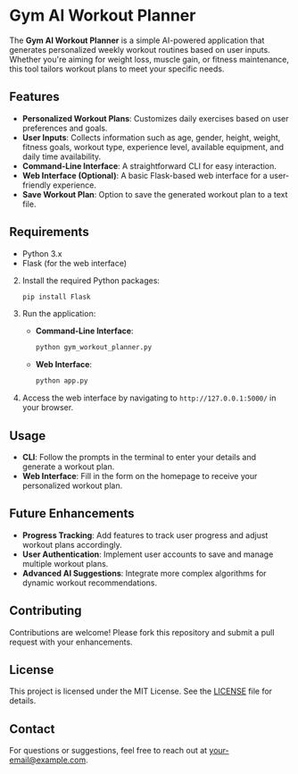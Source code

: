 # Gym AI Workout Planner

The **Gym AI Workout Planner** is a simple AI-powered application that generates personalized weekly workout routines based on user inputs. Whether you're aiming for weight loss, muscle gain, or fitness maintenance, this tool tailors workout plans to meet your specific needs.

## Features

- **Personalized Workout Plans**: Customizes daily exercises based on user preferences and goals.
- **User Inputs**: Collects information such as age, gender, height, weight, fitness goals, workout type, experience level, available equipment, and daily time availability.
- **Command-Line Interface**: A straightforward CLI for easy interaction.
- **Web Interface (Optional)**: A basic Flask-based web interface for a user-friendly experience.
- **Save Workout Plan**: Option to save the generated workout plan to a text file.

## Requirements

- Python 3.x
- Flask (for the web interface)


2. Install the required Python packages:

    ```bash
    pip install Flask
    ```

3. Run the application:

    - **Command-Line Interface**:

      ```bash
      python gym_workout_planner.py
      ```

    - **Web Interface**:

      ```bash
      python app.py
      ```

4. Access the web interface by navigating to `http://127.0.0.1:5000/` in your browser.

## Usage

- **CLI**: Follow the prompts in the terminal to enter your details and generate a workout plan.
- **Web Interface**: Fill in the form on the homepage to receive your personalized workout plan.

## Future Enhancements

- **Progress Tracking**: Add features to track user progress and adjust workout plans accordingly.
- **User Authentication**: Implement user accounts to save and manage multiple workout plans.
- **Advanced AI Suggestions**: Integrate more complex algorithms for dynamic workout recommendations.

## Contributing

Contributions are welcome! Please fork this repository and submit a pull request with your enhancements.

## License

This project is licensed under the MIT License. See the [LICENSE](LICENSE) file for details.

## Contact

For questions or suggestions, feel free to reach out at [your-email@example.com](mailto:your-email@example.com).
